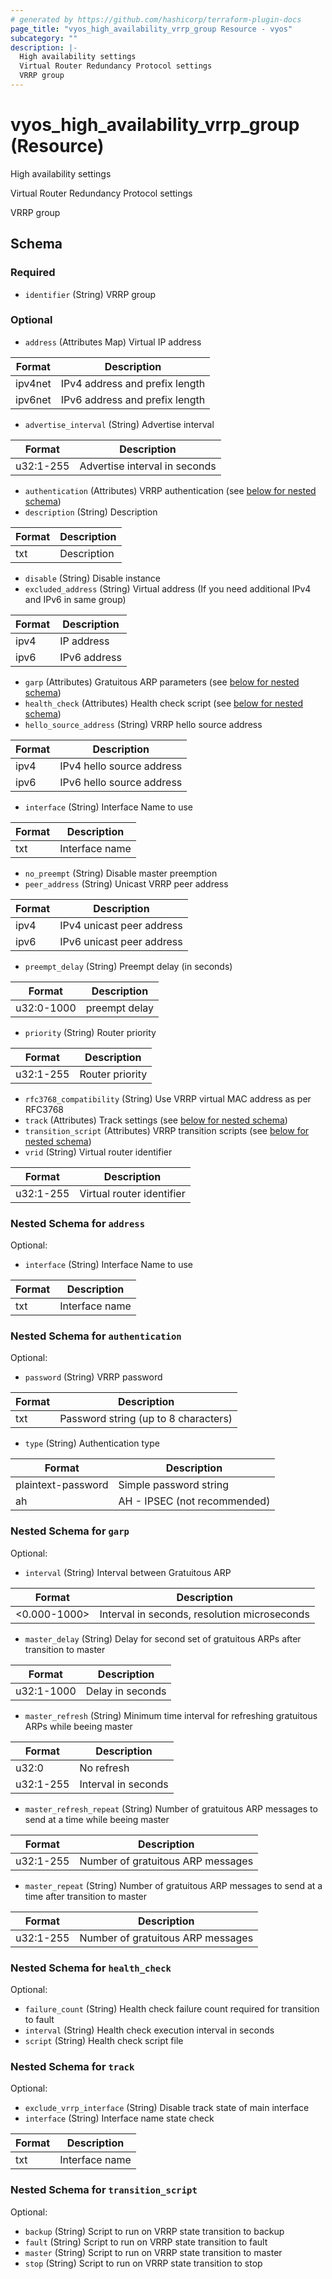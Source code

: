 ```yaml
---
# generated by https://github.com/hashicorp/terraform-plugin-docs
page_title: "vyos_high_availability_vrrp_group Resource - vyos"
subcategory: ""
description: |-
  High availability settings
  Virtual Router Redundancy Protocol settings
  VRRP group
---
```


# vyos_high_availability_vrrp_group (Resource)

High availability settings

Virtual Router Redundancy Protocol settings

VRRP group



<!-- schema generated by tfplugindocs -->
## Schema

### Required

- `identifier` (String) VRRP group

### Optional

- `address` (Attributes Map) Virtual IP address

|  Format  |  Description  |
|----------|---------------|
|  ipv4net  |  IPv4 address and prefix length  |
|  ipv6net  |  IPv6 address and prefix length  | (see [below for nested schema](#nestedatt--address))
- `advertise_interval` (String) Advertise interval

|  Format  |  Description  |
|----------|---------------|
|  u32:1-255  |  Advertise interval in seconds  |
- `authentication` (Attributes) VRRP authentication (see [below for nested schema](#nestedatt--authentication))
- `description` (String) Description

|  Format  |  Description  |
|----------|---------------|
|  txt  |  Description  |
- `disable` (String) Disable instance
- `excluded_address` (String) Virtual address (If you need additional IPv4 and IPv6 in same group)

|  Format  |  Description  |
|----------|---------------|
|  ipv4  |  IP address  |
|  ipv6  |  IPv6 address  |
- `garp` (Attributes) Gratuitous ARP parameters (see [below for nested schema](#nestedatt--garp))
- `health_check` (Attributes) Health check script (see [below for nested schema](#nestedatt--health_check))
- `hello_source_address` (String) VRRP hello source address

|  Format  |  Description  |
|----------|---------------|
|  ipv4  |  IPv4 hello source address  |
|  ipv6  |  IPv6 hello source address  |
- `interface` (String) Interface Name to use

|  Format  |  Description  |
|----------|---------------|
|  txt  |  Interface name  |
- `no_preempt` (String) Disable master preemption
- `peer_address` (String) Unicast VRRP peer address

|  Format  |  Description  |
|----------|---------------|
|  ipv4  |  IPv4 unicast peer address  |
|  ipv6  |  IPv6 unicast peer address  |
- `preempt_delay` (String) Preempt delay (in seconds)

|  Format  |  Description  |
|----------|---------------|
|  u32:0-1000  |  preempt delay  |
- `priority` (String) Router priority

|  Format  |  Description  |
|----------|---------------|
|  u32:1-255  |  Router priority  |
- `rfc3768_compatibility` (String) Use VRRP virtual MAC address as per RFC3768
- `track` (Attributes) Track settings (see [below for nested schema](#nestedatt--track))
- `transition_script` (Attributes) VRRP transition scripts (see [below for nested schema](#nestedatt--transition_script))
- `vrid` (String) Virtual router identifier

|  Format  |  Description  |
|----------|---------------|
|  u32:1-255  |  Virtual router identifier  |

<a id="nestedatt--address"></a>
### Nested Schema for `address`

Optional:

- `interface` (String) Interface Name to use

|  Format  |  Description  |
|----------|---------------|
|  txt  |  Interface name  |


<a id="nestedatt--authentication"></a>
### Nested Schema for `authentication`

Optional:

- `password` (String) VRRP password

|  Format  |  Description  |
|----------|---------------|
|  txt  |  Password string (up to 8 characters)  |
- `type` (String) Authentication type

|  Format  |  Description  |
|----------|---------------|
|  plaintext-password  |  Simple password string  |
|  ah  |  AH - IPSEC (not recommended)  |


<a id="nestedatt--garp"></a>
### Nested Schema for `garp`

Optional:

- `interval` (String) Interval between Gratuitous ARP

|  Format  |  Description  |
|----------|---------------|
|  <0.000-1000>  |  Interval in seconds, resolution microseconds  |
- `master_delay` (String) Delay for second set of gratuitous ARPs after transition to master

|  Format  |  Description  |
|----------|---------------|
|  u32:1-1000  |  Delay in seconds  |
- `master_refresh` (String) Minimum time interval for refreshing gratuitous ARPs while beeing master

|  Format  |  Description  |
|----------|---------------|
|  u32:0  |  No refresh  |
|  u32:1-255  |  Interval in seconds  |
- `master_refresh_repeat` (String) Number of gratuitous ARP messages to send at a time while beeing master

|  Format  |  Description  |
|----------|---------------|
|  u32:1-255  |  Number of gratuitous ARP messages  |
- `master_repeat` (String) Number of gratuitous ARP messages to send at a time after transition to master

|  Format  |  Description  |
|----------|---------------|
|  u32:1-255  |  Number of gratuitous ARP messages  |


<a id="nestedatt--health_check"></a>
### Nested Schema for `health_check`

Optional:

- `failure_count` (String) Health check failure count required for transition to fault
- `interval` (String) Health check execution interval in seconds
- `script` (String) Health check script file


<a id="nestedatt--track"></a>
### Nested Schema for `track`

Optional:

- `exclude_vrrp_interface` (String) Disable track state of main interface
- `interface` (String) Interface name state check

|  Format  |  Description  |
|----------|---------------|
|  txt  |  Interface name  |


<a id="nestedatt--transition_script"></a>
### Nested Schema for `transition_script`

Optional:

- `backup` (String) Script to run on VRRP state transition to backup
- `fault` (String) Script to run on VRRP state transition to fault
- `master` (String) Script to run on VRRP state transition to master
- `stop` (String) Script to run on VRRP state transition to stop
